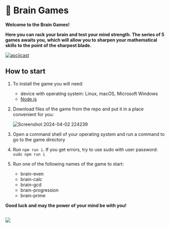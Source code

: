 # 🧠  Brain Games
__Welcome to the Brain Games!__

__Here you can rack your brain and test your mind strength. The series of 5 games awaits you, which will allow you to sharpen your mathematical skills to the point of the sharpest blade.__

[![asciicast](https://asciinema.org/a/YKZZMw0L5OnEwg0BPPwYgS4TK.svg)](https://asciinema.org/a/YKZZMw0L5OnEwg0BPPwYgS4TK)

## How to start
1. To install the game you will need:
    - device with operating system: Linux, macOS, Microsoft Windows
    - [Node.js](https://nodejs.org/en/download/package-manager)
2. Download files of the game from the repo and put it in a place convenient for you:

    ![Screenshot 2024-04-02 224239](https://github.com/AINER/frontend-project-44/assets/101467664/c71b3121-511b-4eb3-af33-de7ae82a805c)

3. Open a command shell of your operating system and run a command to go to the game directory
4. Run `npm run i`. If you get errors, try to use sudo with user password: `sudo npm run i`
5. Run one of the following names of the game to start:
   - brain-even
   - brain-calc
   - brain-gcd
   - brain-progression
   - brain-prime

__Good luck and may the power of your mind be with you!__

##
<a href="https://codeclimate.com/github/AINER/frontend-project-44/maintainability"><img src="https://api.codeclimate.com/v1/badges/4c4556a7868c5575a7c7/maintainability" /></a>
